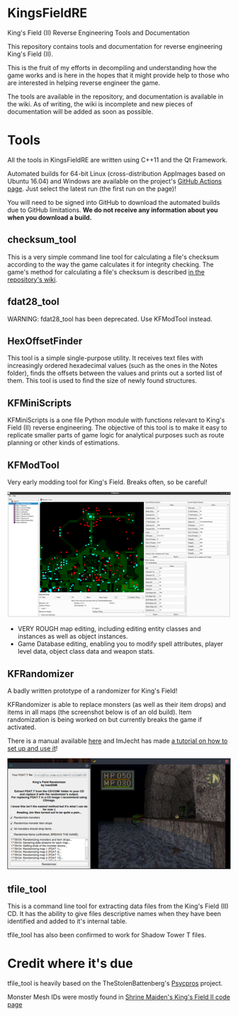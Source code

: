 # KingsFieldRE
King's Field (II) Reverse Engineering Tools and Documentation

This repository contains tools and documentation for reverse engineering King's Field (II).

This is the fruit of my efforts in decompiling and understanding how the game works and is here in the hopes that it might provide help to those who are interested in helping reverse engineer the game.

The tools are available in the repository, and documentation is available in the wiki. As of writing, the wiki is incomplete and new pieces of documentation will be added as soon as possible.

# Tools

All the tools in KingsFieldRE are written using C++11 and the Qt Framework.

Automated builds for 64-bit Linux (cross-distribution AppImages based on Ubuntu 16.04) and Windows are available on the project's [GitHub Actions page](https://github.com/IvanDSM/KingsFieldRE/actions). Just select the latest run (the first run on the page)! 

You will need to be signed into GitHub to download the automated builds due to GitHub limitations. **We do not receive any information about you when you download a build.**

## checksum_tool
This is a very simple command line tool for calculating a file's checksum according to the way the game calculates it for integrity checking. The game's method for calculating a file's checksum is described [in the repository's wiki](https://github.com/IvanDSM/KingsFieldRE/wiki/File-Checksum-Algorithm).

## fdat28_tool
WARNING: fdat28_tool has been deprecated. Use KFModTool instead.

## HexOffsetFinder
This tool is a simple single-purpose utility. It receives text files with increasingly ordered hexadecimal values (such as the ones in the Notes folder), finds the offsets between the values and prints out a sorted list of them. This tool is used to find the size of newly found structures.

## KFMiniScripts
KFMiniScripts is a one file Python module with functions relevant to King's Field (II) reverse engineering. The objective of this tool is to make it easy to replicate smaller parts of game logic for analytical purposes such as route planning or other kinds of estimations.

## KFModTool
Very early modding tool for King's Field. Breaks often, so be careful!

![KFModTool screenshot](wiki/kfmodtool.png)

* VERY ROUGH map editing, including editing entity classes and instances as well as object instances.
* Game Database editing, enabling you to modify spell attributes, player level data, object class data and weapon stats.

## KFRandomizer
A badly written prototype of a randomizer for King's Field!

KFRandomizer is able to replace monsters (as well as their item drops) and items in all maps (the screenshot below is of an old build). Item randomization is being worked on but currently breaks the game if activated.

There is a manual available [here](https://github.com/IvanDSM/KingsFieldRE/blob/master/Tools/KFRandomizer/README.md) and ImJecht has made [a tutorial on how to set up and use it](https://youtu.be/VHVXxpg4R5I)!

![KFRandomizer screenshot](wiki/kfrandomizer.png)

## tfile_tool
This is a command line tool for extracting data files from the King's Field (II) CD. It has the ability to give files descriptive names when they have been identified and added to it's internal table.

tfile_tool has also been confirmed to work for Shadow Tower T files.

# Credit where it's due
tfile_tool is heavily based on the TheStolenBattenberg's [Psycpros](https://github.com/TheStolenBattenberg/Psycpros) project.

Monster Mesh IDs were mostly found in [Shrine Maiden's King's Field II code page](http://mikosans.web.fc2.com/code/kings-field-2.html)
